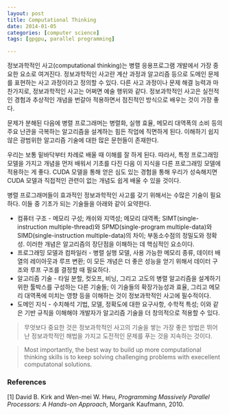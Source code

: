 ```yaml
---
layout: post
title: Computational Thinking
date: 2014-01-05
categories: [computer science]
tags: [gpgpu, parallel programming]

---
```

<script type="text/javascript"  src="http://cdn.mathjax.org/mathjax/latest/MathJax.js?config=TeX-AMS-MML_HTMLorMML"></script>

정보과학적인 사고(computational thinking)는 병렬 응용프로그램 개발에서 가장 중요한 요소로 여겨진다. 정보과학적인 사고란 계산 과정과 알고리즘 등으로 도메인 문제를 표현하는 사고 과정이라고 정의할 수 있다. 다른 사고 과정이나 문제 해결 능력과 마찬가지로, 정보과학적인 사고는 어쩌면 예술 행위와 같다. 정보과학적인 사고은 실전적인 경험과 추상적인 개념을 번갈아 적용하면서 점진적인 방식으로 배우는 것이 가장 좋다.


문제가 분해된 다음에 병렬 프로그래머는 병렬화, 실행 효율, 메모리 대역폭의 소비 등의 주요 난관을 극복하는 알고리즘을 설계하는 힘든 작업에 직면하게 된다. 이해하기 쉽지 않은 광범위한 알고리즘 기술에 대한 많은 문헌들이 존재한다.

우리는 보통 밑바닥부터 차례로 배울 때 이해를 잘 하게 된다. 따라서, 특정 프로그래밍 모델을 가지고 개념을 먼저 배워서 기초를 다진 다음 이 지식을 다른 프로그래밍 모델에 적용하는 게 좋다.
CUDA 모델을 통해 얻은 심도 있는 경험을 통해 우리가 성숙해지면 CUDA 모델과 직접적인 관련이 없는 개념도 쉽게 배울 수 있을 것이다.

병렬 프로그래머들이 효과적인 정보과학적인 사고를 갖기 위해서는 수많은 기술이 필요하다.
이들 중 기초가 되는 기술들을 아래와 같이 요약한다.

+ 컴퓨터 구조 - 메모리 구성; 캐쉬와 지역성; 메모리 대역폭; SIMT(single-instruction multiple-thread)와 SPMD(single-program multiple-data)와 SIMD(single-instruction multiple-data)의 차이; 부동소수점의 정밀도와 정확성. 이러한 개념은 알고리즘의 장단점을 이해하는 데 핵심적인 요소이다.
+ 프로그래밍 모델과 컴파일러 - 병렬 실행 모델, 사용 가능한 메모리 종류, 데이터 배열의 레이아웃과 루프 변환; 이 모든 개념은 더 좋은 성능을 얻기 위해서 데이터 구조와 루프 구조를 결정할 때 필요하다.
+ 알고리즘 기술 - 타일 분할, 컷오프, 비닝, 그리고 고도의 병렬 알고리즘을 설계하기 위한 툴박스를 구성하는 다른 기술들; 이 기술들의 확장가능성과 효율, 그리고 메모리 대역폭에 미치는 영향 등을 이해하는 것이 정보과학적인 사고에 필수적이다.
+ 도메인 지식 - 수치해석 기법, 모델, 정확도에 대한 요구사항, 수학적 특성; 이와 같은 기반 규칙을 이해해야 개발자가 알고리즘 기술을 더 창의적으로 적용할 수 있다.

> 무엇보다 중요한 것은 정보과학적인 사고의 기술을 쌓는 가장 좋은 방법은 뛰어난 정보과학적인 해법을 가지고 도전적인 문제를 푸는 것을 지속하는 것이다.

> Most importantly, the best way to build up more computational thinking skills is to keep solving challenging problems with execellent computatonal solutions.

### References

[1] David B. Kirk and Wen-mei W. Hwu, *Programming Massively Parallel Processors: A Hands-on Approach*, Morgank Kaufmann, 2010.